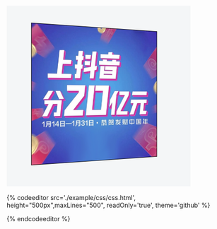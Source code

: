 ![image-20200926094059405](assets/image-20200926094059405.png)

{% codeeditor   src='./example/css/css.html', height="500px",maxLines="500", readOnly='true', theme='github' %}

{% endcodeeditor %}

